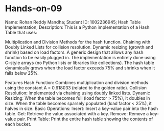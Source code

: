 # Hands-on-09
Name: Rohan Reddy Mandha;
Student ID: 1002236945; 
Hash Table Implementation; 
Description:
This is a Python implementation of a Hash Table that uses:

Multiplication and Division Methods for the hash function. Chaining with Doubly Linked Lists for collision resolution. Dynamic resizing (growth and shrink) based on load factors. A generic design that allows any hash function to be easily plugged in. The implementation is entirely done using C-style arrays (no Python lists or libraries like collections). The hash table dynamically grows when the load factor exceeds 75% and shrinks when it falls below 25%.

Features Hash Function: Combines multiplication and division methods using the constant A = 0.618033 (related to the golden ratio). Collision Resolution: Implemented via chaining using doubly linked lists. Dynamic Resizing: When the table becomes full (load factor > 75%), it doubles in size. When the table becomes sparsely populated (load factor < 25%), it halves in size. Basic Operations: Insert: Insert a key-value pair into the hash table. Get: Retrieve the value associated with a key. Remove: Remove a key-value pair. Print Table: Print the entire hash table showing the contents of each bucket.
